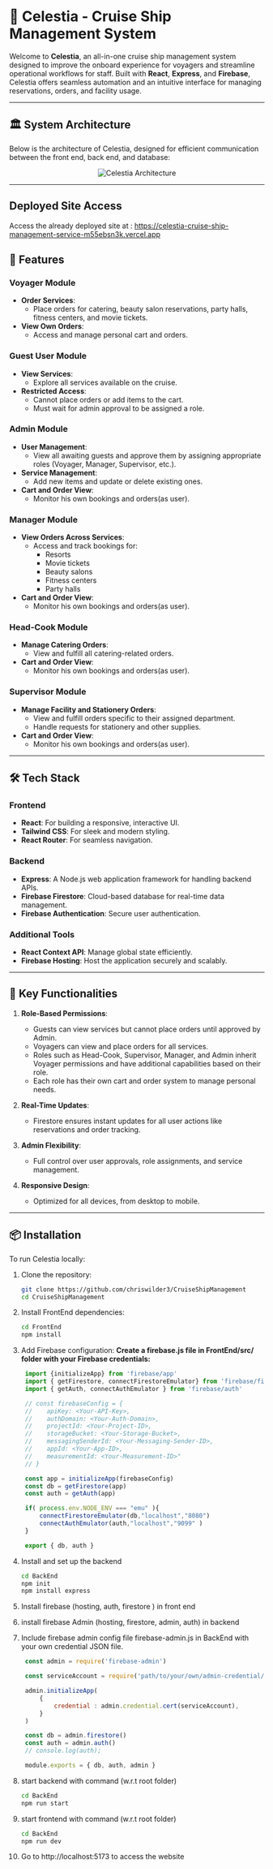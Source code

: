 # 🌌 Celestia - Cruise Ship Management System  

Welcome to **Celestia**, an all-in-one cruise ship management system designed to improve the onboard experience for voyagers and streamline operational workflows for staff. Built with **React**, **Express**, and **Firebase**, Celestia offers seamless automation and an intuitive interface for managing reservations, orders, and facility usage.  

---

## 🏛️ System Architecture  

Below is the architecture of Celestia, designed for efficient communication between the front end, back end, and database:  

<div align="center"> <img src="projectArchitectureImages/celestiaArch.png" alt="Celestia Architecture" /> </div>

---

## Deployed Site Access

Access the already deployed site at : https://celestia-cruise-ship-management-service-m55ebsn3k.vercel.app

## 🌟 Features  

### Voyager Module  
- **Order Services**:  
  - Place orders for catering, beauty salon reservations, party halls, fitness centers, and movie tickets.  
- **View Own Orders**:  
  - Access and manage personal cart and orders.  

### Guest User Module  
- **View Services**:  
  - Explore all services available on the cruise.  
- **Restricted Access**:  
  - Cannot place orders or add items to the cart.  
  - Must wait for admin approval to be assigned a role.  

### Admin Module  
- **User Management**:  
  - View all awaiting guests and approve them by assigning appropriate roles (Voyager, Manager, Supervisor, etc.).  
- **Service Management**:  
  - Add new items and update or delete existing ones.  
- **Cart and Order View**:  
  - Monitor his own bookings and orders(as user).  

### Manager Module  
- **View Orders Across Services**:  
  - Access and track bookings for:  
    - Resorts  
    - Movie tickets  
    - Beauty salons  
    - Fitness centers  
    - Party halls
- **Cart and Order View**:  
  - Monitor his own bookings and orders(as user).    

### Head-Cook Module  
- **Manage Catering Orders**:  
  - View and fulfill all catering-related orders.
- **Cart and Order View**:  
  - Monitor his own bookings and orders(as user).  

### Supervisor Module  
- **Manage Facility and Stationery Orders**:  
  - View and fulfill orders specific to their assigned department.  
  - Handle requests for stationery and other supplies.
- **Cart and Order View**:  
  - Monitor his own bookings and orders(as user).    

---

## 🛠️ Tech Stack  

### Frontend  
- **React**: For building a responsive, interactive UI.  
- **Tailwind CSS**: For sleek and modern styling.  
- **React Router**: For seamless navigation.  

### Backend  
- **Express**: A Node.js web application framework for handling backend APIs.  
- **Firebase Firestore**: Cloud-based database for real-time data management.  
- **Firebase Authentication**: Secure user authentication.  

### Additional Tools  
- **React Context API**: Manage global state efficiently.  
- **Firebase Hosting**: Host the application securely and scalably.  

---

## 🎯 Key Functionalities  

1. **Role-Based Permissions**:  
   - Guests can view services but cannot place orders until approved by Admin.  
   - Voyagers can view and place orders for all services.  
   - Roles such as Head-Cook, Supervisor, Manager, and Admin inherit Voyager permissions and have additional capabilities based on their role.  
   - Each role has their own cart and order system to manage personal needs.  

2. **Real-Time Updates**:  
   - Firestore ensures instant updates for all user actions like reservations and order tracking.  

3. **Admin Flexibility**:  
   - Full control over user approvals, role assignments, and service management.  

4. **Responsive Design**:  
   - Optimized for all devices, from desktop to mobile.  

---

## 📦 Installation  

To run Celestia locally:  

1. Clone the repository:  
   ```bash
   git clone https://github.com/chriswilder3/CruiseShipManagement
   cd CruiseShipManagement
   ```
2. Install FrontEnd dependencies:
   ```bash
   cd FrontEnd
   npm install
   ```
3. Add Firebase configuration:
   **Create a firebase.js file in FrontEnd/src/ folder with your Firebase credentials:**
   ```javascript
    import {initializeApp} from 'firebase/app'
    import { getFirestore, connectFirestoreEmulator} from 'firebase/firestore'
    import { getAuth, connectAuthEmulator } from 'firebase/auth'

    // const firebaseConfig = {
    //    apiKey: <Your-API-Key>,
    //    authDomain: <Your-Auth-Domain>,
    //    projectId: <Your-Project-ID>,
    //    storageBucket: <Your-Storage-Bucket>,
    //    messagingSenderId: <Your-Messaging-Sender-ID>,
    //    appId: <Your-App-ID>,
    //    measurementId: <Your-Measurement-ID>"
    // }

    const app = initializeApp(firebaseConfig)
    const db = getFirestore(app)
    const auth = getAuth(app)

    if( process.env.NODE_ENV === "emu" ){
        connectFirestoreEmulator(db,"localhost","8080")
        connectAuthEmulator(auth,"localhost","9099" )
    }

    export { db, auth }
   ```
4. Install and set up the backend
    ```bash
    cd BackEnd
    npm init
    npm install express
    ```
5. Install firebase (hosting, auth, firestore ) in front end

6. install firebase Admin (hosting, firestore, admin, auth) in backend

7. Include firebase admin config file firebase-admin.js in BackEnd
   with your own credential JSON file.

   ```javascript
    const admin = require('firebase-admin')

    const serviceAccount = require('path/to/your/own/admin-credential/json-file')

    admin.initializeApp(
        {
            credential : admin.credential.cert(serviceAccount),
        }
    )

    const db = admin.firestore()
    const auth = admin.auth()
    // console.log(auth);

    module.exports = { db, auth, admin }
   ```

8. start backend with command (w.r.t root folder)
   ```bash
   cd BackEnd
   npm run start
   ```
9. start frontend with command (w.r.t root folder)
   ```bash
   cd BackEnd
   npm run dev
   ```
10. Go to http://localhost:5173 to access the website
   

